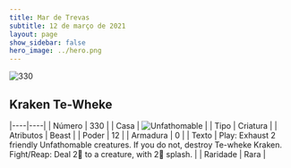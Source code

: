 ```yaml
---
title: Mar de Trevas
subtitle: 12 de março de 2021
layout: page
show_sidebar: false
hero_image: ../hero.png
---
```


![330](https://cdn.keyforgegame.com/media/card_front/pt/496_330_X4M696XQCJ27_pt.png)

## Kraken Te-Wheke

|----|----|
| Número | 330 |
| Casa | ![Unfathomable](https://archonarcana.com/images/thumb/1/10/Unfathomable.png/22px-Unfathomable.png "Abissais") |
| Tipo | Criatura |
| Atributos | Beast |
| Poder | 12 |
| Armadura | 0 |
| Texto | Play: Exhaust 2 friendly Unfathomable creatures. If you do not, destroy Te-wheke Kraken.  Fight/Reap: Deal 2 to a creature, with 2 splash. |
| Raridade | Rara |

